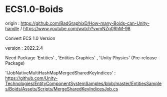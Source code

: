 # ECS1.0-Boids

origin : https://github.com/BadGraphixD/How-many-Boids-can-Unity-handle /
          https://www.youtube.com/watch?v=mNZq0RhM-98
         
Convert ECS 1.0 Version


version : 2022.2.4

Need Package  'Entities' , 'Entities Graphics' , 'Unity Physics'
(Pre-release Package)

'IJobNativeMultiHashMapMergedSharedKeyIndices' :
https://github.com/Unity-Technologies/EntityComponentSystemSamples/blob/master/EntitiesSamples/Boids/Assets/Scripts/MergeSharedKeyIndicesJob.cs

